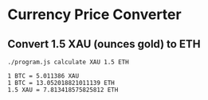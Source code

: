 # Currency Price Converter

## Convert 1.5 XAU (ounces gold) to ETH

```
./program.js calculate XAU 1.5 ETH

1 BTC = 5.011386 XAU
1 BTC = 13.052018821011139 ETH
1.5 XAU = 7.813418575825812 ETH
```

